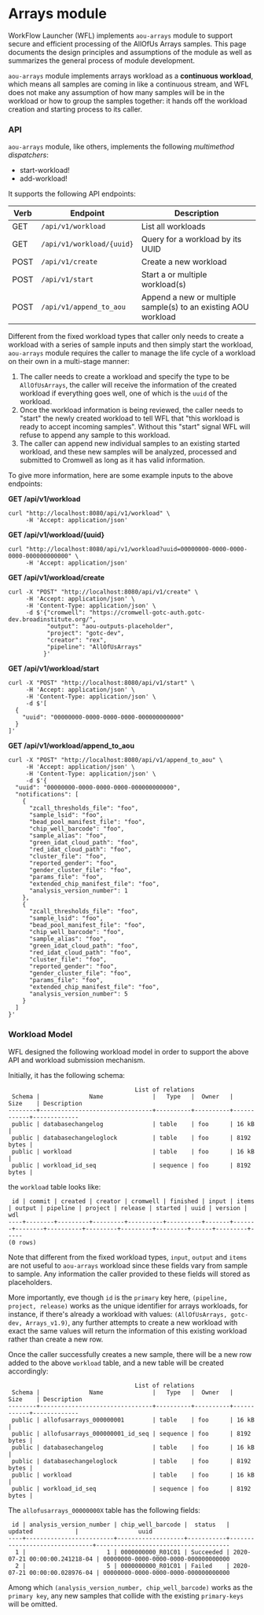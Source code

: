 # Arrays module

WorkFlow Launcher (WFL) implements `aou-arrays` module to
support secure and efficient processing of the AllOfUs Arrays
samples. This page documents the design principles and assumptions
of the module as well as summarizes the general process of module
development.

`aou-arrays` module implements arrays workload as a **continuous workload**, which
means all samples are coming in like a continuous stream, and WFL does not make
any assumption of how many samples will be in the workload or how to group the
samples together: it hands off the workload creation and starting process to its
caller.

### API

`aou-arrays` module, like others, implements the following _multimethod dispatchers_:

- start-workload!
- add-workload!

It supports the following API endpoints:

| Verb   | Endpoint                       | Description                                                    |
|--------|--------------------------------|----------------------------------------------------------------|
| GET    | `/api/v1/workload`             | List all workloads                                             |
| GET    | `/api/v1/workload/{uuid}`      | Query for a workload by its UUID                               |
| POST   | `/api/v1/create`               | Create a new workload                                          |
| POST   | `/api/v1/start`                | Start a or multiple workload(s)                                |
| POST   | `/api/v1/append_to_aou`        | Append a new or multiple sample(s) to an existing AOU workload |

Different from the fixed workload types that caller only needs to create a workload with a series of sample inputs and
then simply start the workload, `aou-arrays` module requires the caller to manage the life cycle of a workload on their
own in a multi-stage manner:

1. The caller needs to create a workload and specify the type to be `AllOfUsArrays`, the caller will receive the
information of the created workload if everything goes well, one of which is the `uuid` of the workload.
2. Once the workload information is being reviewed, the caller needs to "start" the newly created workload to
tell WFL that "this workload is ready to accept incoming samples". Without this "start" signal WFL will
refuse to append any sample to this workload.
3. The caller can append new individual samples to an existing started workload, and these new samples will be
analyzed, processed and submitted to Cromwell as long as it has valid information.

To give more information, here are some example inputs to the above endpoints:

**GET /api/v1/workload**

```shell
curl "http://localhost:8080/api/v1/workload" \
     -H 'Accept: application/json'
```

**GET /api/v1/workload/{uuid}**

```shell
curl "http://localhost:8080/api/v1/workload?uuid=00000000-0000-0000-0000-000000000000" \
     -H 'Accept: application/json'
```

**GET /api/v1/workload/create**

```shell
curl -X "POST" "http://localhost:8080/api/v1/create" \
     -H 'Accept: application/json' \
     -H 'Content-Type: application/json' \
     -d $'{"cromwell": "https://cromwell-gotc-auth.gotc-dev.broadinstitute.org/",
           "output": "aou-outputs-placeholder",
           "project": "gotc-dev",
           "creator": "rex",
           "pipeline": "AllOfUsArrays"
          }'
```

**GET /api/v1/workload/start**

```shell
curl -X "POST" "http://localhost:8080/api/v1/start" \
     -H 'Accept: application/json' \
     -H 'Content-Type: application/json' \
     -d $'[
  {
    "uuid": "00000000-0000-0000-0000-000000000000"
  }
]'
```

**GET /api/v1/workload/append_to_aou**

```shell
curl -X "POST" "http://localhost:8080/api/v1/append_to_aou" \
     -H 'Accept: application/json' \
     -H 'Content-Type: application/json' \
     -d $'{
  "uuid": "00000000-0000-0000-0000-000000000000",
  "notifications": [
    {
      "zcall_thresholds_file": "foo",
      "sample_lsid": "foo",
      "bead_pool_manifest_file": "foo",
      "chip_well_barcode": "foo",
      "sample_alias": "foo",
      "green_idat_cloud_path": "foo",
      "red_idat_cloud_path": "foo",
      "cluster_file": "foo",
      "reported_gender": "foo",
      "gender_cluster_file": "foo",
      "params_file": "foo",
      "extended_chip_manifest_file": "foo",
      "analysis_version_number": 1
    },
    {
      "zcall_thresholds_file": "foo",
      "sample_lsid": "foo",
      "bead_pool_manifest_file": "foo",
      "chip_well_barcode": "foo",
      "sample_alias": "foo",
      "green_idat_cloud_path": "foo",
      "red_idat_cloud_path": "foo",
      "cluster_file": "foo",
      "reported_gender": "foo",
      "gender_cluster_file": "foo",
      "params_file": "foo",
      "extended_chip_manifest_file": "foo",
      "analysis_version_number": 5
    }
  ]
}'
```

### Workload Model

WFL designed the following workload model in order to support the above API and workload submission mechanism.

Initially, it has the following schema:

```
                                    List of relations
 Schema |              Name              |   Type   |  Owner   |    Size    | Description
--------+--------------------------------+----------+----------+------------+-------------
 public | databasechangelog              | table    | foo      | 16 kB      |
 public | databasechangeloglock          | table    | foo      | 8192 bytes |
 public | workload                       | table    | foo      | 16 kB      |
 public | workload_id_seq                | sequence | foo      | 8192 bytes |
```

the `workload` table looks like:

```
 id | commit | created | creator | cromwell | finished | input | items | output | pipeline | project | release | started | uuid | version | wdl
----+--------+---------+---------+----------+----------+-------+-------+--------+----------+---------+---------+---------+------+---------+-----
(0 rows)
```

Note that different from the fixed workload types, `input`, `output` and `items` are not useful to `aou-arrays` workload
since these fields vary from sample to sample. Any information the caller provided to these fields will stored as
placeholders.

More importantly, eve though `id` is the `primary` key here, `(pipeline, project, release)` works as the
unique identifier for arrays workloads, for instance, if there's already a workload with values:
`(AllOfUsArrays, gotc-dev, Arrays_v1.9)`, any further attempts to create a new workload with exact the same values
will return the information of this existing workload rather than create a new row.

Once the caller successfully creates a new sample, there will be a new row added to the above `workload` table, and a
new table will be created accordingly:

```
                                    List of relations
 Schema |              Name              |   Type   |  Owner   |    Size    | Description
--------+--------------------------------+----------+----------+------------+-------------
 public | allofusarrays_000000001        | table    | foo      | 16 kB      |
 public | allofusarrays_000000001_id_seq | sequence | foo      | 8192 bytes |
 public | databasechangelog              | table    | foo      | 16 kB      |
 public | databasechangeloglock          | table    | foo      | 8192 bytes |
 public | workload                       | table    | foo      | 16 kB      |
 public | workload_id_seq                | sequence | foo      | 8192 bytes |
```

The `allofusarrays_00000000X` table has the following fields:

```
 id | analysis_version_number | chip_well_barcode |  status   |            updated            |                 uuid
----+-------------------------+-------------------+-----------+-------------------------------+--------------------------------------
  1 |                       1 | 0000000000_R01C01 | Succeeded | 2020-07-21 00:00:00.241218-04 | 00000000-0000-0000-0000-000000000000
  2 |                       5 | 0000000000_R01C01 | Failed    | 2020-07-21 00:00:00.028976-04 | 00000000-0000-0000-0000-000000000000
```
Among which `(analysis_version_number, chip_well_barcode)` works as the `primary key`, any new samples that collide
with the existing `primary-keys` will be omitted.

